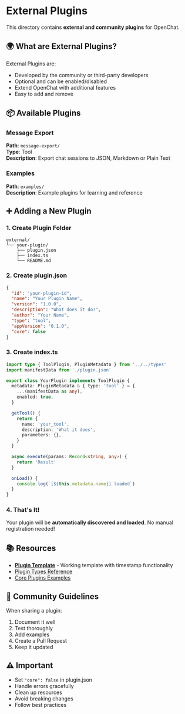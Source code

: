 # External Plugins

This directory contains **external and community plugins** for OpenChat.

## 🌍 What are External Plugins?

External Plugins are:
- Developed by the community or third-party developers
- Optional and can be enabled/disabled
- Extend OpenChat with additional features
- Easy to add and remove

## 📦 Available Plugins

### Message Export
**Path**: `message-export/`  
**Type**: Tool  
**Description**: Export chat sessions to JSON, Markdown or Plain Text

### Examples
**Path**: `examples/`  
**Description**: Example plugins for learning and reference

## ➕ Adding a New Plugin

### 1. Create Plugin Folder
```
external/
└── your-plugin/
    ├── plugin.json
    ├── index.ts
    └── README.md
```

### 2. Create plugin.json
```json
{
  "id": "your-plugin-id",
  "name": "Your Plugin Name",
  "version": "1.0.0",
  "description": "What does it do?",
  "author": "Your Name",
  "type": "tool",
  "appVersion": "0.1.0",
  "core": false
}
```

### 3. Create index.ts
```typescript
import type { ToolPlugin, PluginMetadata } from '../../types'
import manifestData from './plugin.json'

export class YourPlugin implements ToolPlugin {
  metadata: PluginMetadata & { type: 'tool' } = {
    ...(manifestData as any),
    enabled: true,
  }

  getTool() {
    return {
      name: 'your_tool',
      description: 'What it does',
      parameters: {},
    }
  }

  async execute(params: Record<string, any>) {
    return 'Result'
  }

  onLoad() {
    console.log(`[${this.metadata.name}] loaded`)
  }
}
```

### 4. That's It!

Your plugin will be **automatically discovered and loaded**. No manual registration needed!

## 📚 Resources

- **[Plugin Template](./message-timestamp-template/)** - Working template with timestamp functionality
- [Plugin Types Reference](../types.ts)
- [Core Plugins Examples](../core/)

## 🤝 Community Guidelines

When sharing a plugin:
1. Document it well
2. Test thoroughly
3. Add examples
4. Create a Pull Request
5. Keep it updated

## ⚠️ Important

- Set `"core": false` in plugin.json
- Handle errors gracefully
- Clean up resources
- Avoid breaking changes
- Follow best practices
